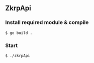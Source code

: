## ZkrpApi

### Install required module & compile

```
$ go build .
```

### Start

```
$ ./zkrpApi
```
